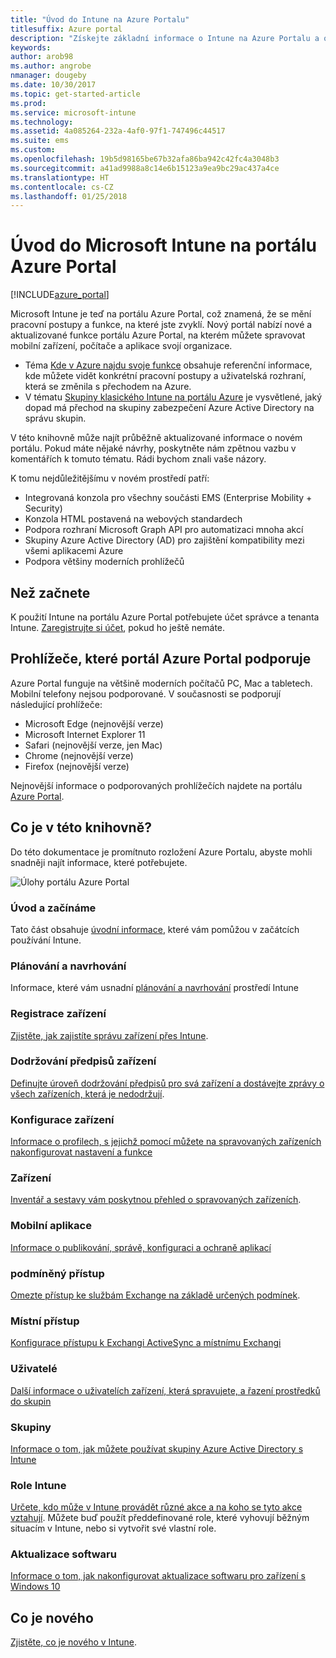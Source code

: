 ```yaml
---
title: "Úvod do Intune na Azure Portalu"
titlesuffix: Azure portal
description: "Získejte základní informace o Intune na Azure Portalu a o tom, jak vám pomůže se správou zařízení."
keywords: 
author: arob98
ms.author: angrobe
nmanager: dougeby
ms.date: 10/30/2017
ms.topic: get-started-article
ms.prod: 
ms.service: microsoft-intune
ms.technology: 
ms.assetid: 4a085264-232a-4af0-97f1-747496c44517
ms.suite: ems
ms.custom: 
ms.openlocfilehash: 19b5d98165be67b32afa86ba942c42fc4a3048b3
ms.sourcegitcommit: a41ad9988a8c14e6b15123a9ea9bc29ac437a4ce
ms.translationtype: HT
ms.contentlocale: cs-CZ
ms.lasthandoff: 01/25/2018
---
```

# <a name="introduction-to-microsoft-intune-in-the-azure-portal"></a>Úvod do Microsoft Intune na portálu Azure Portal


[!INCLUDE[azure_portal](./includes/azure_portal.md)]

Microsoft Intune je teď na portálu Azure Portal, což znamená, že se mění pracovní postupy a funkce, na které jste zvyklí.
Nový portál nabízí nové a aktualizované funkce portálu Azure Portal, na kterém můžete spravovat mobilní zařízení, počítače a aplikace svojí organizace.

* Téma [Kde v Azure najdu svoje funkce](ui-changes.md) obsahuje referenční informace, kde můžete vidět konkrétní pracovní postupy a uživatelská rozhraní, která se změnila s přechodem na Azure.
* V tématu [Skupiny klasického Intune na portálu Azure](groups-get-started.md) je vysvětlené, jaký dopad má přechod na skupiny zabezpečení Azure Active Directory na správu skupin.




V této knihovně může najít průběžně aktualizované informace o novém portálu. Pokud máte nějaké návrhy, poskytněte nám zpětnou vazbu v komentářích k tomuto tématu. Rádi bychom znali vaše názory.

K tomu nejdůležitějšímu v novém prostředí patří:

- Integrovaná konzola pro všechny součásti EMS (Enterprise Mobility + Security)
- Konzola HTML postavená na webových standardech
- Podpora rozhraní Microsoft Graph API pro automatizaci mnoha akcí
- Skupiny Azure Active Directory (AD) pro zajištění kompatibility mezi všemi aplikacemi Azure
- Podpora většiny moderních prohlížečů

## <a name="before-you-start"></a>Než začnete

K použití Intune na portálu Azure Portal potřebujete účet správce a tenanta Intune. [Zaregistrujte si účet](https://portal.office.com/Signup/Signup.aspx?OfferId=40BE278A-DFD1-470a-9EF7-9F2596EA7FF9&dl=INTUNE_A&ali=1#0%20), pokud ho ještě nemáte.

## <a name="supported-web-browsers-for-the-azure-portal"></a>Prohlížeče, které portál Azure Portal podporuje

Azure Portal funguje na většině moderních počítačů PC, Mac a tabletech. Mobilní telefony nejsou podporované.
V současnosti se podporují následující prohlížeče:

- Microsoft Edge (nejnovější verze)
- Microsoft Internet Explorer 11
- Safari (nejnovější verze, jen Mac)
- Chrome (nejnovější verze)
- Firefox (nejnovější verze)

Nejnovější informace o podporovaných prohlížečích najdete na portálu [Azure Portal](https://docs.microsoft.com/azure/azure-preview-portal-supported-browsers-devices).

## <a name="whats-in-this-library"></a>Co je v této knihovně?

Do této dokumentace je promítnuto rozložení Azure Portalu, abyste mohli snadněji najít informace, které potřebujete.

![Úlohy portálu Azure Portal](./media/azure-portal-workloads.png)

### <a name="introduction-and-get-started"></a>Úvod a začínáme
Tato část obsahuje [úvodní informace](introduction-intune.md), které vám pomůžou v začátcích používání Intune.
### <a name="plan-and-design"></a>Plánování a navrhování
Informace, které vám usnadní [plánování a navrhování](/intune-classic/plan-design/introduction) prostředí Intune
### <a name="device-enrollment"></a>Registrace zařízení
[Zjistěte, jak zajistíte správu zařízení přes Intune](device-enrollment.md).
### <a name="device-compliance"></a>Dodržování předpisů zařízení
[Definujte úroveň dodržování předpisů pro svá zařízení a dostávejte zprávy o všech zařízeních, která je nedodržují](device-compliance.md).
### <a name="device-configuration"></a>Konfigurace zařízení
[Informace o profilech, s jejichž pomocí můžete na spravovaných zařízeních nakonfigurovat nastavení a funkce](device-profiles.md)
### <a name="devices"></a>Zařízení
[Inventář a sestavy vám poskytnou přehled o spravovaných zařízeních](device-management.md).
### <a name="mobile-apps"></a>Mobilní aplikace
[Informace o publikování, správě, konfiguraci a ochraně aplikací](app-management.md)
### <a name="conditional-access"></a>podmíněný přístup
[Omezte přístup ke službám Exchange na základě určených podmínek](conditional-access.md).
### <a name="on-premises-access"></a>Místní přístup
[Konfigurace přístupu k Exchangi ActiveSync a místnímu Exchangi](/intune-classic/deploy-use/mobile-device-management-with-exchange-activesync-and-microsoft-intune)
### <a name="users"></a>Uživatelé
[Další informace o uživatelích zařízení, která spravujete, a řazení prostředků do skupin](users-add.md)
### <a name="groups"></a>Skupiny
[Informace o tom, jak můžete používat skupiny Azure Active Directory s Intune](groups-get-started.md)
### <a name="intune-roles"></a>Role Intune
[Určete, kdo může v Intune provádět různé akce a na koho se tyto akce vztahují](role-based-access-control.md). Můžete buď použít předdefinované role, které vyhovují běžným situacím v Intune, nebo si vytvořit své vlastní role.
### <a name="software-updates"></a>Aktualizace softwaru
[Informace o tom, jak nakonfigurovat aktualizace softwaru pro zařízení s Windows 10](windows-update-for-business-configure.md)



## <a name="whats-new"></a>Co je nového

[Zjistěte, co je nového v Intune](whats-new.md).

